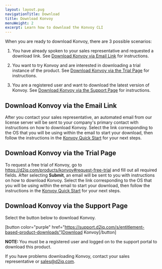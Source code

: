 ```yaml
---
layout: layout.pug
navigationTitle: Download
title: Download Konvoy
menuWeight: 2
excerpt: Learn how to download the Konvoy CLI
---
```


<!-- markdownlint-disable MD034 -->

When you are ready to download Konvoy, there are 3 possible scenarios:

1.  You have already spoken to your sales representative and requested a download link. See <a href="#Downloading_Email">Download Konvoy via Email Link</a> for instructions.

1.  You want to try Konvoy and are interested in downloading a trial instance of the product. See  <a href="#Downloading_Trial">Download Konvoy via the Trial Page</a> for instructions.

1.  You are a registered user and want to download the latest version of Konvoy. See <a href="#Download_Support_Page">Download Konvoy via the Support Page</a> for instructions.

## <a name="Downloading_Email">Download Konvoy via the Email Link</a>

After you contact your sales representative, an automated email from our license server will be sent to your company's primary contact with instructions on how to download Konvoy. Select the link corresponding to the OS that you will be using within the email to start your download, then follow the instructions in the [Konvoy Quick Start](../quick-start/) for your next steps.

## <a name="Downloading_Trial">Download Konvoy via the Trial Page</a>

To request a free trial of Konvoy, go to <https://d2iq.com/products/konvoy#request-free-trial> and fill out all required fields. After selecting **Submit**, an email will be sent to you with instructions on how to download Konvoy. Select the link corresponding to the OS that you will be using within the email to start your download, then follow the instructions in the [Konvoy Quick Start](../quick-start/) for your next steps.

## <a name="Download_Support_Page">Download Konvoy via the Support Page</a>

Select the button below to download Konvoy.

[button color="purple" href="https://support.d2iq.com/s/entitlement-based-product-downloads"]Download Konvoy[/button]

<p class="message--note"><strong>NOTE: </strong>You must be a registered user and logged on to the support portal to download this product.

If you have problems downloading Konvoy, contact your sales representative or <a href="mailto:sales@d2iq.com">sales@d2iq.com</a>.</p>
